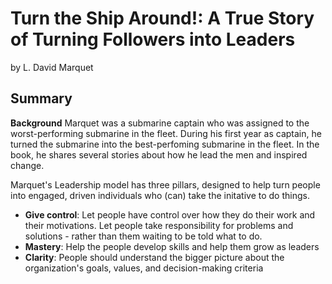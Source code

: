 # Turn the Ship Around!: A True Story of Turning Followers into Leaders 
by L. David Marquet 

## Summary
**Background** Marquet was a submarine captain who was assigned to the worst-performing submarine in the fleet. 
During his first year as captain, he turned the submarine into the best-perfoming submarine in the fleet.
In the book, he shares several stories about how he lead the men and inspired change.

Marquet's Leadership model has three pillars, designed to help turn people into engaged, driven individuals who (can) take the initative to do things.
* **Give control**: Let people have control over how they do their work and their motivations. Let people take responsibility for problems and solutions - rather than them waiting to be told what to do.
* **Mastery**: Help the people develop skills and help them grow as leaders
* **Clarity**: People should understand the bigger picture about the organization's goals, values, and decision-making criteria
  
